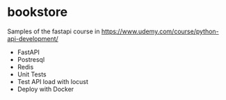 # bookstore
Samples of the fastapi course in https://www.udemy.com/course/python-api-development/

- FastAPI
- Postresql 
- Redis
- Unit Tests 
- Test API load with locust
- Deploy with Docker